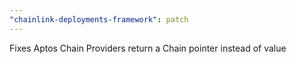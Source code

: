 ```yaml
---
"chainlink-deployments-framework": patch
---
```


Fixes Aptos Chain Providers return a Chain pointer instead of value
